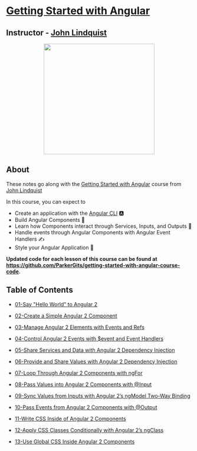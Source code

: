 # [Getting Started with Angular](https://egghead.io/courses/get-started-with-angular)

## Instructor - [John Lindquist](https://egghead.io/instructors/john-lindquist)

<p align="center"><img src="https://d2eip9sf3oo6c2.cloudfront.net/tags/images/000/000/300/full/angular2.png" width="300"/></p>

## About

These notes go along with the [Getting Started with Angular](https://egghead.io/courses/get-started-with-angular) course from [John Lindquist](https://egghead.io/instructors/john-lindquist)

In this course, you can expect to
- Create an application with the [Angular CLI](https://cli.angular.io/) 🅰
- Build Angular Components 🔨
- Learn how Components interact through Services, Inputs, and Outputs 💬
- Handle events through Angular Components with Angular Event Handlers ✍
- Style your Angular Application 🎨

**Updated code for each lesson of this course can be found at https://github.com/ParkerGits/getting-started-with-angular-course-code.**

## Table of Contents

- [01-Say "Hello World" to Angular 2](01-say-hello-world-to-angular-2.md)

- [02-Create a Simple Angular 2 Component](02-create-a-simple-angular-2-component.md)

- [03-Manage Angular 2 Elements with Events and Refs](03-manage-angular-2-elements-with-events-and-refs.md)

- [04-Control Angular 2 Events with $event and Event Handlers](04-control-angular-2-events-with-event-and-event-handlers.md)

- [05-Share Services and Data with Angular 2 Dependency Injection](05-share-services-and-data-with-angular-2-dependency-injection.md)

- [06-Provide and Share Values with Angular 2 Dependency Injection](06-provide-and-share-values-with-angular-2-dependency-injection.md)

- [07-Loop Through Angular 2 Components with ngFor](07-loop-through-angular-2-components-with-ng-for.md)

- [08-Pass Values into Angular 2 Components with @Input](08-pass-values-into-angular-2-components-with-input.md)

- [09-Sync Values from Inputs with Angular 2’s ngModel Two-Way Binding](09-sync-values-from-inputs-with-angular-2-s-ng-model-two-way-binding.md)

- [10-Pass Events from Angular 2 Components with @Output](10-pass-events-from-angular-2-components-with-output.md)

- [11-Write CSS Inside of Angular 2 Components](11-write-css-inside-of-angular-2-components.md)

- [12-Apply CSS Classes Conditionally with Angular 2’s ngClass](12-apply-css-classes-conditionally-with-angular-2-s-ng-class.md)

- [13-Use Global CSS Inside Angular 2 Components](13-use-global-css-inside-angular-2-components.md)

